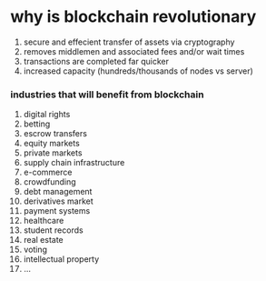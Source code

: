 # why is blockchain revolutionary

1. secure and effecient transfer of assets via cryptography
2. removes middlemen and associated fees and/or wait times
3. transactions are completed far quicker
4. increased capacity (hundreds/thousands of nodes vs server)

### industries that will benefit from blockchain

1. digital rights
2. betting
3. escrow transfers
4. equity markets
5. private markets
6. supply chain infrastructure
7. e-commerce
8. crowdfunding
9. debt management
10. derivatives market
11. payment systems
12. healthcare
13. student records
14. real estate
15. voting
16. intellectual property
17. ...